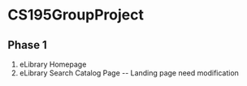 # CS195GroupProject
## Phase 1
1. eLibrary Homepage 
2. eLibrary Search Catalog Page -- Landing page need modification
